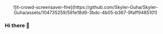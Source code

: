 <p align="center">
![it-crowd-screensaver-fire](https://github.com/Skyler-Guha/Skyler-Guha/assets/104735259/591e18d9-3bdc-4b05-b367-9faff9485101)
</p>

### Hi there 👋

<!--
**Skyler-Guha/Skyler-Guha** is a ✨ _special_ ✨ repository because its `README.md` (this file) appears on your GitHub profile.

Here are some ideas to get you started:

- 🔭 I’m currently working on ...
- 🌱 I’m currently learning ...
- 👯 I’m looking to collaborate on ...
- 🤔 I’m looking for help with ...
- 💬 Ask me about ...
- 📫 How to reach me: ...
- 😄 Pronouns: ...
- ⚡ Fun fact: ...
-->

